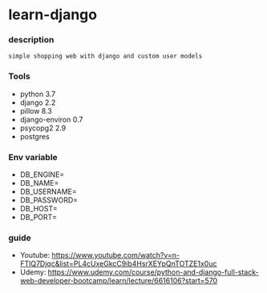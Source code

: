 # learn-django

### description

```
simple shopping web with django and custom user models
```


### Tools

- python 3.7
- django 2.2
- pillow 8.3
- django-environ 0.7
- psycopg2 2.9
- postgres

### Env variable

- DB_ENGINE=
- DB_NAME=
- DB_USERNAME=
- DB_PASSWORD=
- DB_HOST=
- DB_PORT=

### guide

- Youtube: https://www.youtube.com/watch?v=n-FTlQ7Djqc&list=PL4cUxeGkcC9ib4HsrXEYpQnTOTZE1x0uc
- Udemy: https://www.udemy.com/course/python-and-django-full-stack-web-developer-bootcamp/learn/lecture/6616106?start=570

